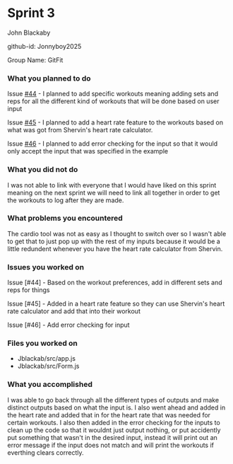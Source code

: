 # Sprint 3

John Blackaby

github-id: Jonnyboy2025

Group Name: GitFit

### What you planned to do

Issue [#44](https://github.com/utk-cs340-fall22/GitFit/issues/44) - I planned to add specific workouts meaning adding sets and reps for all the different kind of workouts that will be done based on user input

Issue [#45](https://github.com/utk-cs340-fall22/GitFit/issues/45) - I planned to add a heart rate feature to the workouts based on what was got from Shervin's heart rate calculator.

Issue [#46](https://github.com/utk-cs340-fall22/GitFit/issues/46) - I planned to add error checking for the input so that it would only accept the input that was specified in the example

### What you did not do

I was not able to link with everyone that I would have liked on this sprint meaning on the next sprint we will need to link all together in order to get the workouts to log after they are made.

### What problems you encountered

The cardio tool was not as easy as I thought to switch over so I wasn't able to get that to just pop up with the rest of my inputs because it would be a little redundent whenever you have the heart rate calculator from Shervin.

### Issues you worked on

Issue [#44] - Based on the workout preferences, add in different sets and reps for things

Issue [#45] - Added in a heart rate feature so they can use Shervin's heart rate calculator and add that into their workout

Issue [#46] - Add error checking for input

### Files you worked on
- Jblackab/src/app.js
- Jblackab/src/Form.js

### What you accomplished
I was able to go back through all the different types of outputs and make distinct outputs based on what the input is. I also went ahead and added in the heart rate and added that in for the heart rate that was needed for certain workouts. I also then added in the error checking for the inputs to clean up the code so that it wouldnt just output nothing, or put accidently put something that wasn't in the desired input, instead it will print out an error message if the input does not match and will print the workouts if everthing clears correctly.